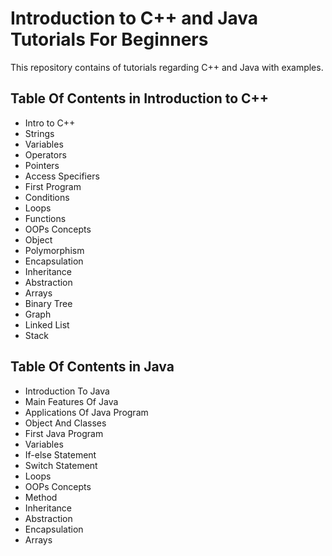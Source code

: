 # Introduction to C++ and Java Tutorials For Beginners #

This repository contains of tutorials regarding C++ and Java with examples.

## Table Of Contents in Introduction to C++ ##
- Intro to C++
- Strings
- Variables
- Operators
- Pointers
- Access Specifiers
- First Program
- Conditions
- Loops
- Functions
- OOPs Concepts
- Object
- Polymorphism
- Encapsulation
- Inheritance
- Abstraction
- Arrays
- Binary Tree
- Graph
- Linked List
- Stack

## Table Of Contents in Java ##
- Introduction To Java
- Main Features Of Java
- Applications Of Java Program
- Object And Classes
- First Java Program
- Variables
- If-else Statement
- Switch Statement
- Loops
- OOPs Concepts
- Method
- Inheritance
- Abstraction
- Encapsulation
- Arrays
